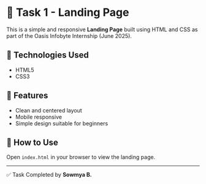 # 🌟 Task 1 - Landing Page

This is a simple and responsive **Landing Page** built using HTML and CSS as part of the Oasis Infobyte Internship (June 2025).

## 🔧 Technologies Used
- HTML5
- CSS3

## 📸 Features
- Clean and centered layout
- Mobile responsive
- Simple design suitable for beginners

## 📂 How to Use
Open `index.html` in your browser to view the landing page.

---

✅ Task Completed by **Sowmya B.**
